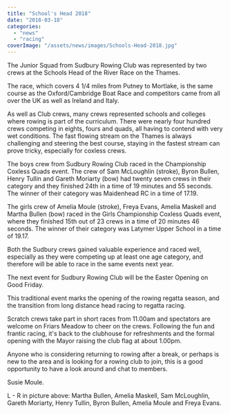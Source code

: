 ```yaml
---
title: "School's Head 2018"
date: "2018-03-18"
categories: 
  - "news"
  - "racing"
coverImage: "/assets/news/images/Schools-Head-2018.jpg"
---
```


The Junior Squad from Sudbury Rowing Club was represented by two crews at the Schools Head of the River Race on the Thames.

The race, which covers 4 1/4 miles from Putney to Mortlake, is the same course as the Oxford/Cambridge Boat Race and competitors came from all over the UK as well as Ireland and Italy.

As well as Club crews, many crews represented schools and colleges where rowing is part of the curriculum. There were nearly four hundred crews competing in eights, fours and quads, all having to contend with very wet conditions. The fast flowing stream on the Thames is always challenging and steering the best course, staying in the fastest stream can prove tricky, especially for coxless crews.

The boys crew from Sudbury Rowing Club raced in the Championship Coxless Quads event. The crew of Sam McLoughlin (stroke), Byron Bullen, Henry Tullin and Gareth Moriarty (bow) had twenty seven crews in their category and they finished 24th in a time of 19 minutes and 55 seconds. The winner of their category was Maidenhead RC in a time of 17.19.

The girls crew of Amelia Moule (stroke), Freya Evans, Amelia Maskell and Martha Bullen (bow) raced in the Girls Championship Coxless Quads event, where they finished 15th out of 23 crews in a time of 20 minutes 46 seconds. The winner of their category was Latymer Upper School in a time of 19.17.

Both the Sudbury crews gained valuable experience and raced well, especially as they were competing up at least one age category, and therefore will be able to race in the same events next year.

The next event for Sudbury Rowing Club will be the Easter Opening on Good Friday.

This traditional event marks the opening of the rowing regatta season, and the transition from long distance head racing to regatta racing.

Scratch crews take part in short races from 11.00am and spectators are welcome on Friars Meadow to cheer on the crews. Following the fun and frantic racing, it's back to the clubhouse for refreshments and the formal opening with the Mayor raising the club flag at about 1.00pm.

Anyone who is considering returning to rowing after a break, or perhaps is new to the area and is looking for a rowing club to join, this is a good opportunity to have a look around and chat to members.

Susie Moule.

L - R in picture above: Martha Bullen, Amelia Maskell, Sam McLoughlin, Gareth Moriarty, Henry Tullin, Byron Bullen, Amelia Moule and Freya Evans.
